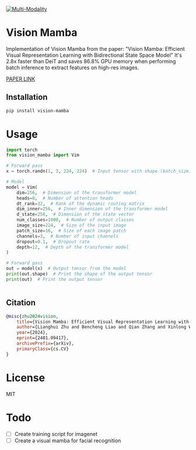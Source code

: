 [![Multi-Modality](agorabanner.png)](https://discord.gg/qUtxnK2NMf)

# Vision Mamba
Implementation of Vision Mamba from the paper: "Vision Mamba: Efficient Visual Representation Learning with Bidirectional State Space Model" It's 2.8x faster than DeiT and saves 86.8% GPU memory when performing batch inference to extract features on high-res images. 

[PAPER LINK](https://arxiv.org/abs/2401.09417)

## Installation

```bash
pip install vision-mamba
```

# Usage
```python
import torch
from vision_mamba import Vim

# Forward pass
x = torch.randn(1, 3, 224, 224)  # Input tensor with shape (batch_size, channels, height, width)

# Model
model = Vim(
    dim=256,  # Dimension of the transformer model
    heads=8,  # Number of attention heads
    dt_rank=32,  # Rank of the dynamic routing matrix
    dim_inner=256,  # Inner dimension of the transformer model
    d_state=256,  # Dimension of the state vector
    num_classes=1000,  # Number of output classes
    image_size=224,  # Size of the input image
    patch_size=16,  # Size of each image patch
    channels=3,  # Number of input channels
    dropout=0.1,  # Dropout rate
    depth=12,  # Depth of the transformer model
)

# Forward pass
out = model(x)  # Output tensor from the model
print(out.shape)  # Print the shape of the output tensor
print(out)  # Print the output tensor



```



## Citation
```bibtex
@misc{zhu2024vision,
    title={Vision Mamba: Efficient Visual Representation Learning with Bidirectional State Space Model}, 
    author={Lianghui Zhu and Bencheng Liao and Qian Zhang and Xinlong Wang and Wenyu Liu and Xinggang Wang},
    year={2024},
    eprint={2401.09417},
    archivePrefix={arXiv},
    primaryClass={cs.CV}
}
```

# License
MIT



# Todo
- [ ] Create training script for imagenet
- [ ] Create a visual mamba for facial recognition